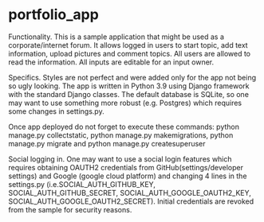 # portfolio_app
Functionality. 
This is a sample application that might be used as a corporate/internet forum. It allows logged in users to start topic, add text information, upload pictures and comment topics. All users are allowed to read the information. All inputs are editable for an input owner.

Specifics.
Styles are not perfect and were added only for the app not being so ugly looking. The app is written in Python 3.9 using Django framework with the standard Django classes. The default database is SQLite, so one may want to use something more robust (e.g. Postgres) which requires some changes in settings.py.


Once app deployed do not forget to execute these commands: python manage.py collectstatic, python manage.py makemigrations, python manage.py migrate and python manage.py createsuperuser

Social logging in.
One may want to use a social login features which requires obtaining OAUTH2 credentials from GitHub(settings/developer settings) and Google (google cloud platform) and changing 4 lines in the settings.py (i.e.SOCIAL_AUTH_GITHUB_KEY, SOCIAL_AUTH_GITHUB_SECRET, SOCIAL_AUTH_GOOGLE_OAUTH2_KEY, SOCIAL_AUTH_GOOGLE_OAUTH2_SECRET). Initial credentials are revoked from the sample for security reasons.
